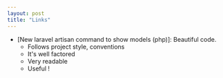```yaml
---
layout: post
title: "Links"
---
```


* [New laravel artisan command to show models (php)]: Beautiful code.
  * Follows project style, conventions
  * It's well factored
  * Very readable
  * Useful !
